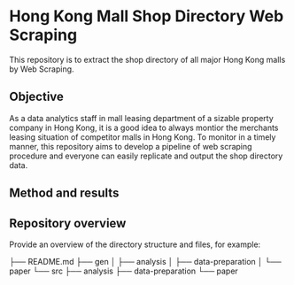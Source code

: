 # Hong Kong Mall Shop Directory Web Scraping
This repository is to extract the shop directory of all major Hong Kong malls by Web Scraping.

## Objective
As a data analytics staff in mall leasing department of a sizable property company in Hong Kong, it is a good idea to always montior the merchants leasing situation 
of competitor malls in Hong Kong. To monitor in a timely manner, this repository aims to develop a pipeline of web scraping procedure and everyone can easily 
replicate and output the shop directory data.

## Method and results


## Repository overview

Provide an overview of the directory structure and files, for example:

├── README.md
├── gen
│   ├── analysis
│   ├── data-preparation
│   └── paper
└── src
    ├── analysis
    ├── data-preparation
    └── paper
